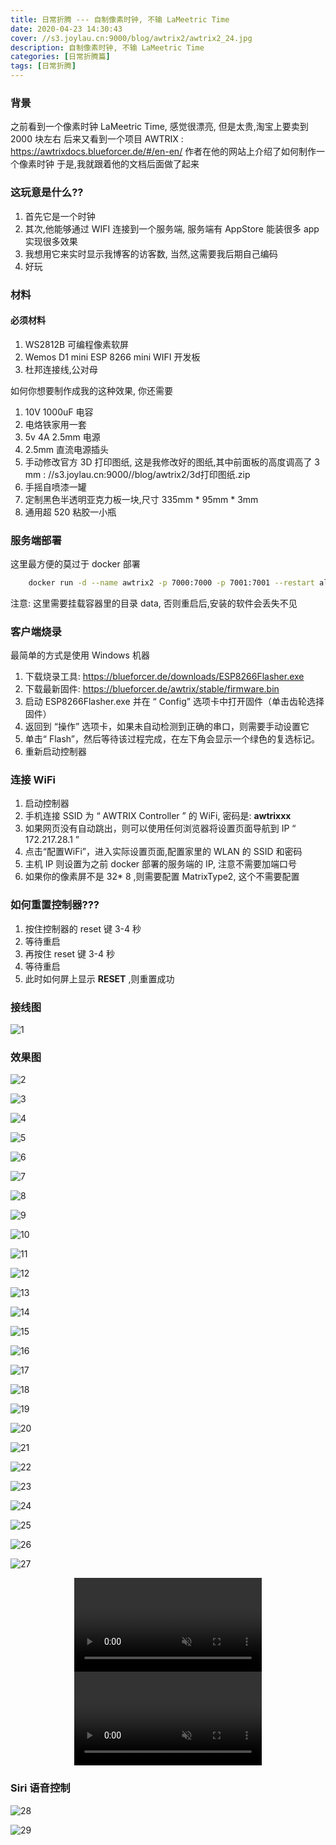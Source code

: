 ```yaml
---
title: 日常折腾 --- 自制像素时钟, 不输 LaMeetric Time
date: 2020-04-23 14:30:43
cover: //s3.joylau.cn:9000/blog/awtrix2/awtrix2_24.jpg
description: 自制像素时钟, 不输 LaMeetric Time
categories: [日常折腾篇]
tags: [日常折腾]
---
```


<!-- more -->
### 背景
之前看到一个像素时钟 LaMeetric Time, 感觉很漂亮, 但是太贵,淘宝上要卖到 2000 块左右
后来又看到一个项目 AWTRIX : https://awtrixdocs.blueforcer.de/#/en-en/
作者在他的网站上介绍了如何制作一个像素时钟
于是,我就跟着他的文档后面做了起来

### 这玩意是什么??
1. 首先它是一个时钟
2. 其次,他能够通过 WIFI 连接到一个服务端, 服务端有 AppStore 能装很多 app 实现很多效果
3. 我想用它来实时显示我博客的访客数, 当然,这需要我后期自己编码
4. 好玩

### 材料
#### 必须材料
1. WS2812B 可编程像素软屏
2. Wemos D1 mini ESP 8266 mini WIFI 开发板
2. 杜邦连接线,公对母


如何你想要制作成我的这种效果, 你还需要

1. 10V 1000uF 电容
2. 电烙铁家用一套
3. 5v 4A 2.5mm 电源
4. 2.5mm 直流电源插头
5. 手动修改官方 3D 打印图纸, 这是我修改好的图纸,其中前面板的高度调高了 3 mm : //s3.joylau.cn:9000//blog/awtrix2/3d打印图纸.zip
6. 手摇自喷漆一罐
7. 定制黑色半透明亚克力板一块,尺寸 335mm * 95mm * 3mm
8. 通用超 520 粘胶一小瓶


### 服务端部署
这里最方便的莫过于 docker 部署

```bash
    docker run -d --name awtrix2 -p 7000:7000 -p 7001:7001 --restart always -e TZ=Asia/Shanghai -v /path:/data whyet/awtrix2:latest
```

注意: 这里需要挂载容器里的目录 data, 否则重启后,安装的软件会丢失不见

### 客户端烧录
最简单的方式是使用 Windows 机器
1. 下载烧录工具: https://blueforcer.de/downloads/ESP8266Flasher.exe
2. 下载最新固件: https://blueforcer.de/awtrix/stable/firmware.bin
3. 启动 ESP8266Flasher.exe 并在 “ Config” 选项卡中打开固件（单击齿轮选择固件）
4. 返回到 “操作” 选项卡，如果未自动检测到正确的串口，则需要手动设置它
5. 单击“ Flash”，然后等待该过程完成，在左下角会显示一个绿色的复选标记。
6. 重新启动控制器

### 连接 WiFi
1. 启动控制器
2. 手机连接 SSID 为 “ AWTRIX Controller ” 的 WiFi, 密码是: **awtrixxx**
3. 如果网页没有自动跳出，则可以使用任何浏览器将设置页面导航到 IP “ 172.217.28.1 ”
4. 点击“配置WiFi”，进入实际设置页面,配置家里的 WLAN 的 SSID 和密码
5. 主机 IP 则设置为之前 docker 部署的服务端的 IP, 注意不需要加端口号
6. 如果你的像素屏不是 32* 8 ,则需要配置 MatrixType2, 这个不需要配置

### 如何重置控制器???
1. 按住控制器的 reset 键 3-4 秒
2. 等待重启
3. 再按住 reset 键 3-4 秒
4. 等待重启
5. 此时如何屏上显示 **RESET** ,则重置成功

### 接线图
![1](//s3.joylau.cn:9000/blog/awtrix2/AWTRIX_Core_Steckplatine.jpg)


### 效果图
![2](//s3.joylau.cn:9000/blog/awtrix2/awtrix2_1.jpg)  

![3](//s3.joylau.cn:9000/blog/awtrix2/awtrix2_2.jpg)  

![4](//s3.joylau.cn:9000/blog/awtrix2/awtrix2_3.jpg)  

![5](//s3.joylau.cn:9000/blog/awtrix2/awtrix2_4.jpg)  

![6](//s3.joylau.cn:9000/blog/awtrix2/awtrix2_5.jpg)  

![7](//s3.joylau.cn:9000/blog/awtrix2/awtrix2_6.jpg)  

![8](//s3.joylau.cn:9000/blog/awtrix2/awtrix2_7.jpg)  

![9](//s3.joylau.cn:9000/blog/awtrix2/awtrix2_8.jpg)  

![10](//s3.joylau.cn:9000/blog/awtrix2/awtrix2_9.jpg)  

![11](//s3.joylau.cn:9000/blog/awtrix2/awtrix2_10.jpg)  

![12](//s3.joylau.cn:9000/blog/awtrix2/awtrix2_11.jpg)  

![13](//s3.joylau.cn:9000/blog/awtrix2/awtrix2_12.jpg)  

![14](//s3.joylau.cn:9000/blog/awtrix2/awtrix2_13.jpg)  

![15](//s3.joylau.cn:9000/blog/awtrix2/awtrix2_14.jpg)  

![16](//s3.joylau.cn:9000/blog/awtrix2/awtrix2_15.jpg)  

![17](//s3.joylau.cn:9000/blog/awtrix2/awtrix2_16.jpg)  

![18](//s3.joylau.cn:9000/blog/awtrix2/awtrix2_17.jpg)  

![19](//s3.joylau.cn:9000/blog/awtrix2/awtrix2_18.jpg)  

![20](//s3.joylau.cn:9000/blog/awtrix2/awtrix2_19.jpg)  

![21](//s3.joylau.cn:9000/blog/awtrix2/awtrix2_20.jpg)  

![22](//s3.joylau.cn:9000/blog/awtrix2/awtrix2_21.jpg)  

![23](//s3.joylau.cn:9000/blog/awtrix2/awtrix2_22.jpg)  

![24](//s3.joylau.cn:9000/blog/awtrix2/awtrix2_23.jpg)  

![25](//s3.joylau.cn:9000/blog/awtrix2/awtrix2_24.jpg)  

![26](//s3.joylau.cn:9000/blog/awtrix2/server-page-1.png)  

![27](//s3.joylau.cn:9000/blog/awtrix2/server-page-2.png)  


<center><video src="//s3.joylau.cn:9000/blog/awtrix2/awtrix2_video1.mp4" muted loop="true" controls="controls">您的浏览器版本太低，无法观看本视频</video></center>  

<center><video src="//s3.joylau.cn:9000/blog/awtrix2/awtrix2_video2.mp4" muted loop="true" controls="controls">您的浏览器版本太低，无法观看本视频</video></center>  

### Siri 语音控制
![28](//s3.joylau.cn:9000/blog/awtrix2/awtrix2_siri-1.PNG)  

![29](//s3.joylau.cn:9000/blog/awtrix2/awtrix2_siri-2.PNG)